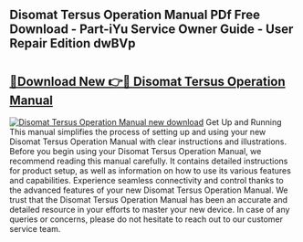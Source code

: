 ## Disomat Tersus Operation Manual PDf Free Download - Part-iYu Service Owner Guide - User Repair Edition dwBVp

# <h2><a href="http://bc4893.oget.top/?id=Disomat+Tersus+Operation+Manual">🔗Download New 👉🔴 Disomat Tersus Operation Manual</a></h2>

[![Disomat Tersus Operation Manual new download](https://i.imgur.com/5g1atiW.png)](http://bc4893.oget.top/?id=Disomat+Tersus+Operation+Manual)
Get Up and Running This manual simplifies the process of setting up and using your new Disomat Tersus Operation Manual with clear instructions and illustrations. Before you begin using your Disomat Tersus Operation Manual, we recommend reading this manual carefully. It contains detailed instructions for product setup, as well as information on how to use its various features and capabilities. Experience seamless connectivity and control thanks to the advanced features of your new Disomat Tersus Operation Manual. We trust that the Disomat Tersus Operation Manual has been an accurate and detailed resource in your efforts to master your new device. In case of any queries or concerns, please do not hesitate to reach out to our customer service team.

